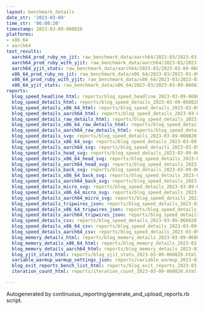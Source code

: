 ```yaml
---
layout: benchmark_details
date_str: '2023-03-09'
time_str: '06:08:20'
timestamp: 2023-03-09-060820
platforms:
- x86_64
- aarch64
test_results:
  aarch64_prod_ruby_no_jit: raw_benchmark_data/aarch64/2023-03/2023-03-09-060820_basic_benchmark_aarch64_prod_ruby_no_jit.json
  aarch64_prod_ruby_with_yjit: raw_benchmark_data/aarch64/2023-03/2023-03-09-060820_basic_benchmark_aarch64_prod_ruby_with_yjit.json
  aarch64_yjit_stats: raw_benchmark_data/aarch64/2023-03/2023-03-09-060820_basic_benchmark_aarch64_yjit_stats.json
  x86_64_prod_ruby_no_jit: raw_benchmark_data/x86_64/2023-03/2023-03-09-060820_basic_benchmark_x86_64_prod_ruby_no_jit.json
  x86_64_prod_ruby_with_yjit: raw_benchmark_data/x86_64/2023-03/2023-03-09-060820_basic_benchmark_x86_64_prod_ruby_with_yjit.json
  x86_64_yjit_stats: raw_benchmark_data/x86_64/2023-03/2023-03-09-060820_basic_benchmark_x86_64_yjit_stats.json
reports:
  blog_speed_headline_html: reports/blog_speed_headline_2023-03-09-060820.html
  blog_speed_details_html: reports/blog_speed_details_2023-03-09-060820.html
  blog_speed_details_x86_64_html: reports/blog_speed_details_2023-03-09-060820.x86_64.html
  blog_speed_details_aarch64_html: reports/blog_speed_details_2023-03-09-060820.aarch64.html
  blog_speed_details_raw_details_html: reports/blog_speed_details_2023-03-09-060820.raw_details.html
  blog_speed_details_x86_64_raw_details_html: reports/blog_speed_details_2023-03-09-060820.x86_64.raw_details.html
  blog_speed_details_aarch64_raw_details_html: reports/blog_speed_details_2023-03-09-060820.aarch64.raw_details.html
  blog_speed_details_svg: reports/blog_speed_details_2023-03-09-060820.svg
  blog_speed_details_x86_64_svg: reports/blog_speed_details_2023-03-09-060820.x86_64.svg
  blog_speed_details_aarch64_svg: reports/blog_speed_details_2023-03-09-060820.aarch64.svg
  blog_speed_details_head_svg: reports/blog_speed_details_2023-03-09-060820.head.svg
  blog_speed_details_x86_64_head_svg: reports/blog_speed_details_2023-03-09-060820.x86_64.head.svg
  blog_speed_details_aarch64_head_svg: reports/blog_speed_details_2023-03-09-060820.aarch64.head.svg
  blog_speed_details_back_svg: reports/blog_speed_details_2023-03-09-060820.back.svg
  blog_speed_details_x86_64_back_svg: reports/blog_speed_details_2023-03-09-060820.x86_64.back.svg
  blog_speed_details_aarch64_back_svg: reports/blog_speed_details_2023-03-09-060820.aarch64.back.svg
  blog_speed_details_micro_svg: reports/blog_speed_details_2023-03-09-060820.micro.svg
  blog_speed_details_x86_64_micro_svg: reports/blog_speed_details_2023-03-09-060820.x86_64.micro.svg
  blog_speed_details_aarch64_micro_svg: reports/blog_speed_details_2023-03-09-060820.aarch64.micro.svg
  blog_speed_details_tripwires_json: reports/blog_speed_details_2023-03-09-060820.tripwires.json
  blog_speed_details_x86_64_tripwires_json: reports/blog_speed_details_2023-03-09-060820.x86_64.tripwires.json
  blog_speed_details_aarch64_tripwires_json: reports/blog_speed_details_2023-03-09-060820.aarch64.tripwires.json
  blog_speed_details_csv: reports/blog_speed_details_2023-03-09-060820.csv
  blog_speed_details_x86_64_csv: reports/blog_speed_details_2023-03-09-060820.x86_64.csv
  blog_speed_details_aarch64_csv: reports/blog_speed_details_2023-03-09-060820.aarch64.csv
  blog_memory_details_html: reports/blog_memory_details_2023-03-09-060820.html
  blog_memory_details_x86_64_html: reports/blog_memory_details_2023-03-09-060820.x86_64.html
  blog_memory_details_aarch64_html: reports/blog_memory_details_2023-03-09-060820.aarch64.html
  blog_yjit_stats_html: reports/blog_yjit_stats_2023-03-09-060820.html
  variable_warmup_warmup_settings_json: reports/variable_warmup_2023-03-09-060820.warmup_settings.json
  blog_exit_reports_bench_list_html: reports/blog_exit_reports_2023-03-09-060820.bench_list.html
  iteration_count_html: reports/iteration_count_2023-03-09-060820.html

---
```

Autogenerated by continuous_reporting/generate_and_upload_reports.rb script.
